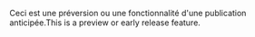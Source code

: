 <span data-ttu-id="c5db3-101">Ceci est une préversion ou une fonctionnalité d'une publication anticipée.</span><span class="sxs-lookup"><span data-stu-id="c5db3-101">This is a preview or early release feature.</span></span>
